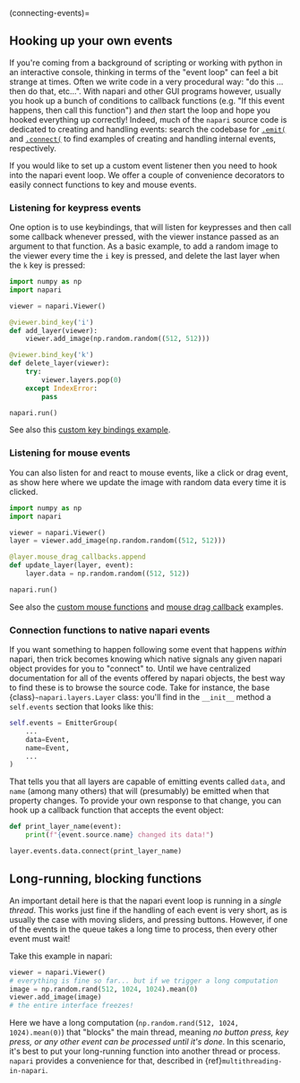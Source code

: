 (connecting-events)=

## Hooking up your own events

If you're coming from a background of scripting or working with python in an
interactive console, thinking in terms of the "event loop" can feel a bit
strange at times. Often we write code in a very procedural way: "do this ...
then do that, etc...". With napari and other GUI programs however, usually you
hook up a bunch of conditions to callback functions (e.g. "If this event
happens, then call this function") and *then* start the loop and hope you hooked
everything up correctly!  Indeed, much of the ``napari`` source code is
dedicated to creating and handling events: search the codebase for
[`.emit(`](https://github.com/napari/napari/search?q=%22.emit%28%22&type=code)
and
[`.connect(`](https://github.com/napari/napari/search?q=%22.connect%28%22&type=code)
to find examples of creating and handling internal events, respectively.

If you would like to set up a custom event listener then you need to hook into
the napari event loop. We offer a couple of convenience decorators to easily
connect functions to key and mouse events.

### Listening for keypress events

One option is to use keybindings, that will listen for keypresses and then call
some callback whenever pressed, with the viewer instance passed as an argument
to that function. As a basic example, to add a random image to the viewer every
time the `i` key is pressed, and delete the last layer when the `k` key is
pressed:

```python
import numpy as np
import napari

viewer = napari.Viewer()

@viewer.bind_key('i')
def add_layer(viewer):
    viewer.add_image(np.random.random((512, 512)))

@viewer.bind_key('k')
def delete_layer(viewer):
    try:
        viewer.layers.pop(0)
    except IndexError:
        pass

napari.run()
```

See also this [custom key bindings
example](https://github.com/napari/napari/blob/master/examples/custom_key_bindings.py).

### Listening for mouse events

You can also listen for and react to mouse events, like a click or drag event,
as show here where we update the image with random data every time it is
clicked.

```python
import numpy as np
import napari

viewer = napari.Viewer()
layer = viewer.add_image(np.random.random((512, 512)))

@layer.mouse_drag_callbacks.append
def update_layer(layer, event):
    layer.data = np.random.random((512, 512))

napari.run()
```

See also the [custom mouse
functions](https://github.com/napari/napari/blob/master/examples/custom_mouse_functions.py)
and [mouse drag
callback](https://github.com/napari/napari/blob/master/examples/mouse_drag_callback.py)
examples.

### Connection functions to native napari events

If you want something to happen following some event that happens *within*
napari, then trick becomes knowing which native signals any given napari object
provides for you to "connect" to.  Until we have centralized documentation for
all of the events offered by napari objects, the best way to find these is to
browse the source code.  Take for instance, the base
{class}`~napari.layers.Layer` class: you'll find in the `__init__` method a
``self.events`` section that looks like this:

```python
self.events = EmitterGroup(
    ...
    data=Event,
    name=Event,
    ...
)
```

That tells you that all layers are capable of emitting events called `data`, and
`name` (among many others) that will (presumably) be emitted when that property
changes. To provide your own response to that change, you can hook up a callback
function that accepts the event object:

```python
def print_layer_name(event):
    print(f"{event.source.name} changed its data!")

layer.events.data.connect(print_layer_name)
```

## Long-running, blocking functions

An important detail here is that the napari event loop is running in a *single
thread*.  This works just fine if the handling of each event is very short, as
is usually the case with moving sliders, and pressing buttons.  However, if one
of the events in the queue takes a long time to process, then every other event
must wait!

Take this example in napari:

```python
viewer = napari.Viewer()
# everything is fine so far... but if we trigger a long computation
image = np.random.rand(512, 1024, 1024).mean(0)
viewer.add_image(image)
# the entire interface freezes!
```

Here we have a long computation (`np.random.rand(512, 1024, 1024).mean(0)`) that
"blocks" the main thread, meaning *no button press, key press, or any other
event can be processed until it's done*.  In this scenario, it's best to put
your long-running function into another thread or process.  `napari` provides a
convenience for that, described in {ref}`multithreading-in-napari`.
